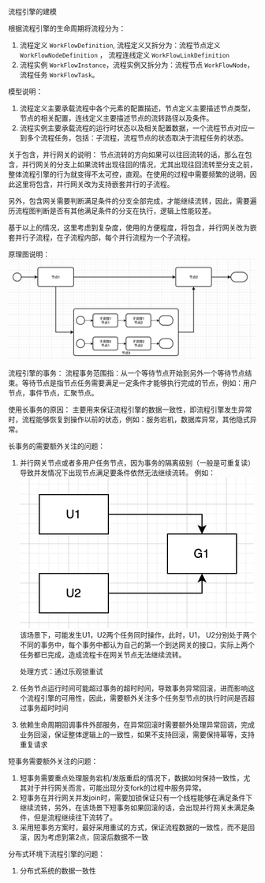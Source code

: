流程引擎的建模

根据流程引擎的生命周期将流程分为：
1. 流程定义 `WorkFlowDefinition`, 流程定义又拆分为：流程节点定义 `WorkFlowNodeDefinition` ， 流程连线定义 `WorkFlowLinkDefinition`
2. 流程实例 `WorkFlowInstance`，流程实例又拆分为：流程节点 `WorkFlowNode`，流程任务 `WorkFlowTask`。

模型说明：
1. 流程定义主要承载流程中各个元素的配置描述，节点定义主要描述节点类型，节点的相关配置，连线定义主要描述节点的流转路径以及条件。
2. 流程实例主要承载流程的运行时状态以及相关配置数据，一个流程节点对应一到多个流程任务，包括：子流程，流程节点的状态取决于流程任务的状态。

关于包含，并行网关的说明：
节点流转的方向如果可以往回流转的话，那么在包含，并行网关的分支上如果流转出现往回的情况，尤其出现往回流转至分支之前，整体流程引擎的行为就变得不太可控，直观。在使用的过程中需要频繁的说明，因此这里将包含，并行网关改为支持嵌套并行的子流程。

另外，包含网关需要判断满足条件的分支全部完成，才能继续流转，因此，需要遍历流程图判断是否有其他满足条件的分支在执行，逻辑上性能较差。

基于以上的情况，这里考虑到复杂度，使用的方便程度，将包含，并行网关改为嵌套并行子流程，在子流程内部，每个并行流程为一个子流程。

原理图说明：
![img.png](img.png)


流程引擎的事务：
流程事务范围指：从一个等待节点开始到另外一个等待节点结束。等待节点是指节点任务需要满足一定条件才能够执行完成的节点，例如：用户节点，事件节点，汇聚节点。

使用长事务的原因： 
主要用来保证流程引擎的数据一致性，即流程引擎发生异常时，流程能够恢复到操作以前的状态，例如：服务宕机，数据库异常，其他隐式异常。

长事务的需要额外关注的问题：
1. 并行网关节点或者多用户任务节点，因为事务的隔离级别（一般是可重复读）导致并发情况下出现节点满足要条件依然无法继续流转。
   例如：![img.png](concurrency.png) 
   该场景下，可能发生U1，U2两个任务同时操作，此时，U1， U2分别处于两个不同的事务中，每个事务中都认为自己的第一个到达网关的接口，实际上两个任务都已完成，造成流程卡在网关节点无法继续流转。

   处理方式：通过乐观锁重试

2. 任务节点运行时间可能超过事务的超时时间，导致事务异常回滚，进而影响这个流程引擎的可用性，因此，需要额外关注多个任务型节点的执行时间是否超过事务超时时间
3. 依赖生命周期回调事件外部服务，在异常回滚时需要额外处理异常回调，完成业务回滚，保证整体逻辑上的一致性，如果不支持回滚，需要保持幂等，支持重复请求


短事务需要额外关注的问题：
1. 短事务需要重点处理服务宕机/发版重启的情况下，数据如何保持一致性，尤其对于并行网关而言，可能出现分支fork的过程中服务异常。
2. 短事务在并行网关并发join时，需要加锁保证只有一个线程能够在满足条件下继续流转，另外，在该场景下短事务如果回滚的话，会出现并行网关未满足条件，但是流程继续往下流转了。
3. 采用短事务方案时，最好采用重试的方式，保证流程数据的一致性，而不是回滚，因为考虑到第2点，回滚后数据不一致

分布式环境下流程引擎的问题：
1. 分布式系统的数据一致性






